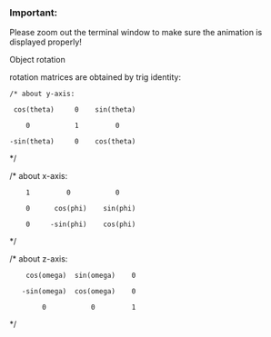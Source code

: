### Important:
Please zoom out the terminal window to make sure the animation is displayed properly!

Object rotation

rotation matrices are obtained by trig identity:

	/* about y-axis:

     cos(theta)     0    sin(theta)
     
        0           1         0
        
    -sin(theta)     0    cos(theta)

  */

  /* about x-axis:

        1         0           0

        0      cos(phi)    sin(phi)

        0     -sin(phi)    cos(phi)

  */

  /* about z-axis:

        cos(omega)  sin(omega)    0

       -sin(omega)  cos(omega)    0

            0           0         1

  */


